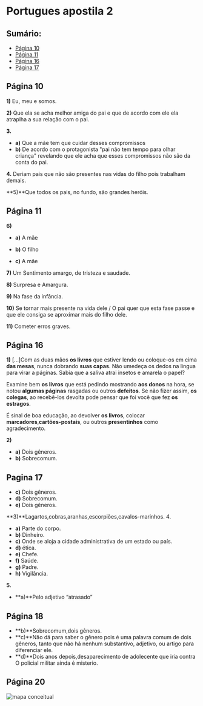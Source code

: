 # Portugues apostila 2
## Sumário:
* [Página 10](#pagina-10)
* [Página 11](##Página11)
* [Página 16](##Página16)
* [Página 17](##Página17)
## Página 10
**1)** Eu, meu e somos.

**2)** Que ela se acha melhor amiga do pai e que de acordo com ele ela atraplha a sua relação com o pai.

**3.**
 * **a)** Que a mãe tem que cuidar desses compromissos
 * **b)** De acordo com o protagonista "pai não tem tempo para olhar criança" revelando que ele acha que esses compromissos não são da conta do pai.
 
**4.** Deriam pais que não são presentes nas vidas do filho pois trabalham demais.

**5)**Que todos os pais, no fundo, são grandes heróis.


## Página 11
**6)**
  * **a)** A mãe

  * **b)** O filho

  * **c)** A mãe


**7)** Um Sentimento amargo, de tristeza e saudade.

**8)** Surpresa e Amargura.

**9)** Na fase da infância.

**10)** Se tornar mais presente na vida dele / O pai quer que esta fase passe e que ele consiga se aproximar mais do filho dele.

**11)** Cometer erros graves.

## Página 16
**1)** [...]Com as duas mãos **os livros** que estiver lendo ou coloque-os em cima **das mesas**, nunca dobrando **suas capas**. Não umedeça os dedos na lingua para virar a páginas. Sabia que a saliva atrai insetos e amarela o papel? 

Examine bem **os livros** que está pedindo mostrando **aos donos** na hora, se notou **algumas páginas** rasgadas ou outros **defeitos**. Se não fizer assim, **os colegas**, ao recebê-los devolta pode pensar que foi você que fez **os estragos**.

É sinal de boa educação, ao devolver **os livros**, colocar **marcadores**,**cartões-postais**, ou outros **presentinhos** como agradecimento.

**2)**
* **a)** Dois gêneros.
* **b)** Sobrecomum.
## Pagina 17
* **c)** Dois gêneros.
* **d)** Sobrecomum.
* **e)** Dois gêneros.

**3)**Lagartos,cobras,aranhas,escorpiões,cavalos-marinhos.
4.
* **a)** Parte do corpo.
* **b)** Dinheiro.
* **c)** Onde se aloja a cidade administrativa de um estado ou país.
* **d)** ética.
* **e)** Chefe.
* **f)** Saúde.
* **g)** Padre.
* **h)** Vigilância.      

**5.**

* **a)**Pelo adjetivo “atrasado”
## Página 18
* **b)**Sobrecomum,dois gêneros.
* **c)**Não dá para saber o gênero pois é uma palavra comum de dois gêneros, tanto que não há nenhum substantivo, adjetivo, ou artigo para diferenciar ele.
* **d)**Dois anos depois,desaparecimento de adolecente que iria contra O policial militar ainda é misterio.
## Página 20

![mapa conceitual](https://s.dicio.com.br/exemplo.jpg)
